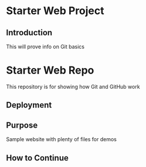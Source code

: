 # Starter Web Project

## Introduction
This will prove info on Git basics

# Starter Web Repo

   This repository is for showing how Git and GitHub work
## Deployment



## Purpose

Sample website with plenty of files for demos

## How to Continue